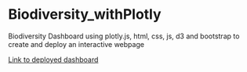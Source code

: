 # Biodiversity_withPlotly
Biodiversity Dashboard using plotly.js, html, css, js, d3 and bootstrap to create and deploy an interactive webpage

[Link to deployed dashboard](https://ashmarian.github.io/Biodiversity_withPlotly/) 


